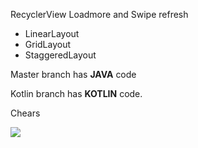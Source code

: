 RecyclerView Loadmore and Swipe refresh
- LinearLayout 
- GridLayout 
- StaggeredLayout 

Master branch has **JAVA** code

Kotlin branch has **KOTLIN** code.

Chears

![](https://github.com/Pyush/Android-RecyclerView-Loadmore/blob/master/android-recyclerview-loadmore-gif.gif)


